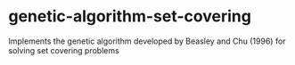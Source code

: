 # genetic-algorithm-set-covering
Implements the genetic algorithm developed by Beasley and Chu (1996) for solving set covering problems
